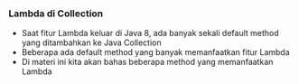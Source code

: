 ### Lambda di Collection
- Saat fitur Lambda keluar di Java 8, ada banyak sekali default method yang ditambahkan ke Java Collection
- Beberapa ada default method yang banyak memanfaatkan fitur Lambda
- Di materi ini kita akan bahas beberapa method yang memanfaatkan Lambda